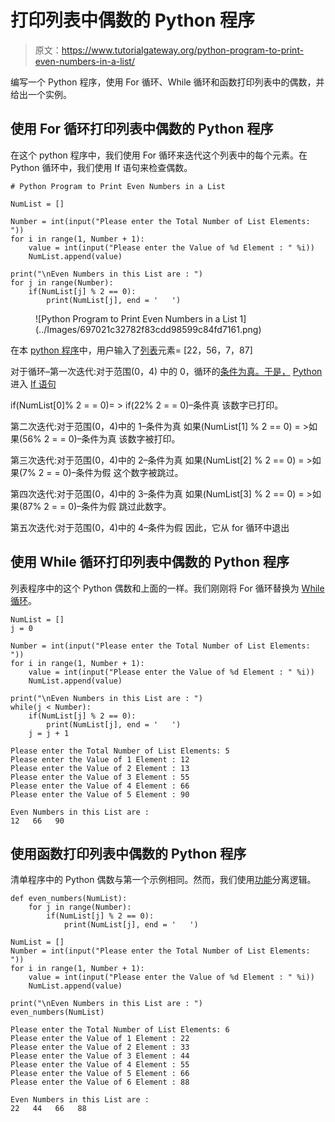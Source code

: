 # 打印列表中偶数的 Python 程序

> 原文：<https://www.tutorialgateway.org/python-program-to-print-even-numbers-in-a-list/>

编写一个 Python 程序，使用 For 循环、While 循环和函数打印列表中的偶数，并给出一个实例。

## 使用 For 循环打印列表中偶数的 Python 程序

在这个 python 程序中，我们使用 For 循环来迭代这个列表中的每个元素。在 Python 循环中，我们使用 If 语句来检查偶数。

```
# Python Program to Print Even Numbers in a List

NumList = []

Number = int(input("Please enter the Total Number of List Elements: "))
for i in range(1, Number + 1):
    value = int(input("Please enter the Value of %d Element : " %i))
    NumList.append(value)

print("\nEven Numbers in this List are : ")
for j in range(Number):
    if(NumList[j] % 2 == 0):
        print(NumList[j], end = '   ')
```

<figure class="wp-block-image">![Python Program to Print Even Numbers in a List 1](../Images/697021c32782f83cdd98599c84fd7161.png)</figure>

在本 [python 程序](https://www.tutorialgateway.org/python-programming-examples/)中，用户输入了[列表](https://www.tutorialgateway.org/python-list/)元素= [22，56，7，87]

对于循环–第一次迭代:对于范围(0，4)
中的 0，循环的[条件为真。于是，](https://www.tutorialgateway.org/python-for-loop/) [Python](https://www.tutorialgateway.org/python-tutorial/) 进入 [If 语句](https://www.tutorialgateway.org/python-if-statement/)

if(NumList[0]% 2 = = 0)= > if(22% 2 = = 0)–条件真
该数字已打印。

第二次迭代:对于范围(0，4)中的 1–条件为真
如果(NumList[1] % 2 == 0) = >如果(56% 2 = = 0)–条件为真
该数字被打印。

第三次迭代:对于范围(0，4)中的 2–条件为真
如果(NumList[2] % 2 == 0) = >如果(7% 2 = = 0)–条件为假
这个数字被跳过。

第四次迭代:对于范围(0，4)中的 3–条件为真
如果(NumList[3] % 2 == 0) = >如果(87% 2 = = 0)–条件为假
跳过此数字。

第五次迭代:对于范围(0，4)中的 4–条件为假
因此，它从 for 循环中退出

## 使用 While 循环打印列表中偶数的 Python 程序

列表程序中的这个 Python 偶数和上面的一样。我们刚刚将 For 循环替换为 [While 循环](https://www.tutorialgateway.org/python-while-loop/)。

```
NumList = []
j = 0

Number = int(input("Please enter the Total Number of List Elements: "))
for i in range(1, Number + 1):
    value = int(input("Please enter the Value of %d Element : " %i))
    NumList.append(value)

print("\nEven Numbers in this List are : ")
while(j < Number):
    if(NumList[j] % 2 == 0):
        print(NumList[j], end = '   ')
    j = j + 1
```

```
Please enter the Total Number of List Elements: 5
Please enter the Value of 1 Element : 12
Please enter the Value of 2 Element : 13
Please enter the Value of 3 Element : 55
Please enter the Value of 4 Element : 66
Please enter the Value of 5 Element : 90

Even Numbers in this List are : 
12   66   90 
```

## 使用函数打印列表中偶数的 Python 程序

清单程序中的 Python 偶数与第一个示例相同。然而，我们使用[功能](https://www.tutorialgateway.org/functions-in-python/)分离逻辑。

```
def even_numbers(NumList):
    for j in range(Number):
        if(NumList[j] % 2 == 0):
            print(NumList[j], end = '   ')

NumList = []
Number = int(input("Please enter the Total Number of List Elements: "))
for i in range(1, Number + 1):
    value = int(input("Please enter the Value of %d Element : " %i))
    NumList.append(value)

print("\nEven Numbers in this List are : ")
even_numbers(NumList)
```

```
Please enter the Total Number of List Elements: 6
Please enter the Value of 1 Element : 22
Please enter the Value of 2 Element : 33
Please enter the Value of 3 Element : 44
Please enter the Value of 4 Element : 55
Please enter the Value of 5 Element : 66
Please enter the Value of 6 Element : 88

Even Numbers in this List are : 
22   44   66   88 
```